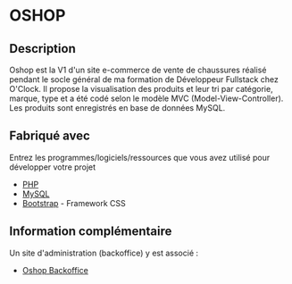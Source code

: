 # OSHOP

## Description

Oshop est la V1 d'un site e-commerce de vente de chaussures réalisé pendant le socle général de ma formation de Développeur Fullstack chez O'Clock.
Il propose la visualisation des produits et leur tri par catégorie, marque, type et a été codé selon le modèle MVC (Model-View-Controller).
Les produits sont enregistrés en base de données MySQL.

## Fabriqué avec

Entrez les programmes/logiciels/ressources que vous avez utilisé pour développer votre projet

* [PHP](https://www.php.net/)
* [MySQL](https://www.mysql.com/fr/)
* [Bootstrap](https://getbootstrap.com/) - Framework CSS

## Information complémentaire

Un site d'administration (backoffice) y est associé :
* [Oshop Backoffice](https://github.com/SeverineB/Oshop-Backoffice)
